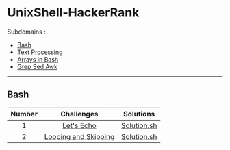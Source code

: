 # UnixShell-HackerRank

Subdomains :
- [Bash](https://www.hackerrank.com/domains/shell?filters%5Bsubdomains%5D%5B%5D=bash)
- [Text Processing](https://www.hackerrank.com/domains/shell?filters%5Bsubdomains%5D%5B%5D=textpro)
- [Arrays in Bash](https://www.hackerrank.com/domains/shell?filters%5Bsubdomains%5D%5B%5D=arrays-in-bash)
- [Grep Sed Awk](https://www.hackerrank.com/domains/shell?filters%5Bsubdomains%5D%5B%5D=grep-sed-awk)

---

## Bash
| Number |                                               Challenges                                               |             Solutions              |
| :----: | :----------------------------------------------------------------------------------------------------: | :--------------------------------: |
|   1    | [Let's Echo](https://www.hackerrank.com/challenges/bash-tutorials-lets-echo/problem?isFullScreen=true) | [Solution.sh](./Bash/lets_echo.sh) |
| 2| [Looping and Skipping](https://www.hackerrank.com/challenges/bash-tutorials---looping-and-skipping/problem?isFullScreen=true) | [Solution.sh](./Bash/looping_and_skipping.sh)|